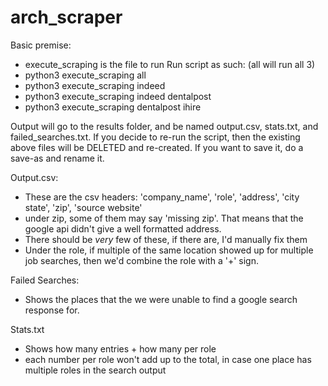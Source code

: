 # arch_scraper
Basic premise:
- execute_scraping is the file to run
Run script as such: (all will run all 3)
- python3 execute_scraping all
- python3 execute_scraping indeed
- python3 execute_scraping indeed dentalpost
- python3 execute_scraping dentalpost ihire

Output will go to the results folder, and be named output.csv, stats.txt, and failed_searches.txt.
If you decide to re-run the script, then the existing above files will be DELETED and re-created. If you want to save it, do a save-as and rename it.

Output.csv:
- These are the csv headers: 'company_name', 'role', 'address', 'city state', 'zip', 'source website'
- under zip, some of them may say 'missing zip'. That means that the google api didn't give a well formatted address.
- There should be *very* few of these, if there are, I'd manually fix them
- Under the role, if multiple of the same location showed up for multiple job searches, then we'd combine the role with a '+' sign.

Failed Searches:
- Shows the places that the we were unable to find a google search response for.

Stats.txt
- Shows how many entries + how many per role
- each number per role won't add up to the total, in case one place has multiple roles in the search output
